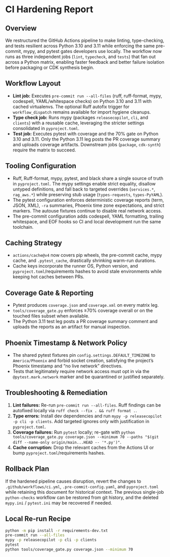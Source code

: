 # CI Hardening Report

## Overview

We restructured the GitHub Actions pipeline to make linting, type-checking, and
tests resilient across Python 3.10 and 3.11 while enforcing the same
pre-commit, mypy, and pytest gates developers use locally. The workflow now runs
as three independent jobs (`lint`, `typecheck`, and `tests`) that fan out across
a Python matrix, enabling faster feedback and better failure isolation before
packaging or CDK synthesis begin.

## Workflow Layout

- **Lint job:** Executes `pre-commit run --all-files` (ruff, ruff-format, mypy,
  codespell, YAML/whitespace checks) on Python 3.10 and 3.11 with cached
  virtualenvs. The optional Ruff autofix trigger for `workflow_dispatch` remains
  available for import hygiene cleanups.
- **Type check job:** Runs mypy (packages `releasecopilot`, `cli`, and
  `clients`) with a reusable cache, leveraging the stricter settings consolidated
  in `pyproject.toml`.
- **Test job:** Executes pytest with coverage and the 70% gate on Python 3.10
  and 3.11. Only the Python 3.11 leg posts the PR coverage summary and uploads
  coverage artifacts. Downstream jobs (`package`, `cdk-synth`) require the
  matrix to succeed.

## Tooling Configuration

- Ruff, Ruff-format, mypy, pytest, and black share a single source of truth in
  `pyproject.toml`. The mypy settings enable strict equality, disallow untyped
  definitions, and fall back to targeted overrides (`services.*`, `rag_aws.*`)
  while preserving stub usage (`types-requests`, `types-PyYAML`).
- The pytest configuration enforces deterministic coverage reports (term,
  JSON, XML), `-ra` summaries, Phoenix time zone expectations, and strict
  markers. The autouse fixtures continue to disable real network access.
- The pre-commit configuration adds codespell, YAML formatting, trailing
  whitespace, and EOF hooks so CI and local development run the same toolchain.

## Caching Strategy

- `actions/cache@v4` now covers pip wheels, the pre-commit cache, mypy cache,
  and `.pytest_cache`, drastically shrinking warm-run durations.
- Cache keys incorporate the runner OS, Python version, and
  `pyproject.toml`/requirements hashes to avoid stale environments while
  keeping hot caches between PRs.

## Coverage Gate & Reporting

- Pytest produces `coverage.json` and `coverage.xml` on every matrix leg.
- `tools/coverage_gate.py` enforces ≥70% coverage overall or on the touched
  files subset when available.
- The Python 3.11 test leg posts a PR coverage summary comment and uploads the
  reports as an artifact for manual inspection.

## Phoenix Timestamp & Network Policy

- The shared pytest fixtures pin `config.settings.DEFAULT_TIMEZONE` to
  `America/Phoenix` and forbid socket creation, satisfying the project’s
  Phoenix timestamp and “no live network” directives.
- Tests that legitimately require network access must opt in via the
  `@pytest.mark.network` marker and be quarantined or justified separately.

## Troubleshooting & Remediation

1. **Lint failures:** Re-run `pre-commit run --all-files`. Ruff findings can be
   autofixed locally via `ruff check --fix . && ruff format .`.
2. **Type errors:** Install dev dependencies and run `mypy -p releasecopilot -p
   cli -p clients`. Add targeted ignores only with justification in
   `pyproject.toml`.
3. **Coverage failures:** Run `pytest` locally; re-gate with
   `python tools/coverage_gate.py coverage.json --minimum 70 --paths "$(git diff --name-only origin/main...HEAD -- '*.py')"`.
4. **Cache corruption:** Drop the relevant caches from the Actions UI or bump
   `pyproject.toml`/requirements hashes.

## Rollback Plan

If the hardened pipeline causes disruption, revert the changes to
`.github/workflows/ci.yml`, `.pre-commit-config.yaml`, and `pyproject.toml` while
retaining this document for historical context. The previous single-job
`python-checks` workflow can be restored from git history, and the deleted
`mypy.ini` / `pytest.ini` may be recovered if needed.

## Local Re-run Recipe

```bash
python -m pip install -r requirements-dev.txt
pre-commit run --all-files
mypy -p releasecopilot -p cli -p clients
pytest
python tools/coverage_gate.py coverage.json --minimum 70
```
